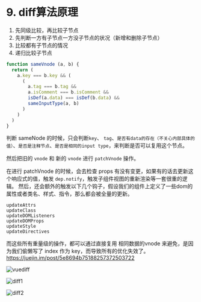 # 9. diff算法原理

1. 先同级比较，再比较子节点
2. 先判断一方有子节点一方没子节点的状况（新增和删除子节点）
3. 比较都有子节点的情况
4. 递归比较子节点

```js
function sameVnode (a, b) {
  return (
    a.key === b.key && (
      (
        a.tag === b.tag &&
        a.isComment === b.isComment &&
        isDef(a.data) === isDef(b.data) &&
        sameInputType(a, b)
      )
    )
  )
}
```
判断 sameNode 的时候，只会判断`key`、 `tag`、`是否有data的存在（不关心内部具体的值）`、`是否是注释节点`、`是否是相同的input type`，来判断是否可以复用这个节点。

然后把旧的 `vnode` 和 新的 `vnode` 进行 `patchVnode` 操作。

在进行 patchVnode 的时候，会去检查 props 有没有变更，如果有的话去更新这个响应式的值，触发 `dep.notify`，触发子组件视图的重新渲染等一套很重的逻辑。
然后，还会额外的触发以下几个钩子，假设我们的组件上定义了一些dom的属性或者类名、样式、指令，那么都会被全量的更新。
```
updateAttrs
updateClass
updateDOMListeners
updateDOMProps
updateStyle
updateDirectives
```
而这些所有重量级的操作，都可以通过直接复用 相同数据的vnode 来避免，是因为我们偷懒写了 index 作为 key，而导致所有的优化失效了。    
<https://juejin.im/post/5e8694b75188257372503722>

![vuediff](/images/有意义的图片/Vuediff.png)

![diff1](/images/有意义的图片/diff1.png)

![diff2](/images/有意义的图片/diff2.png)

